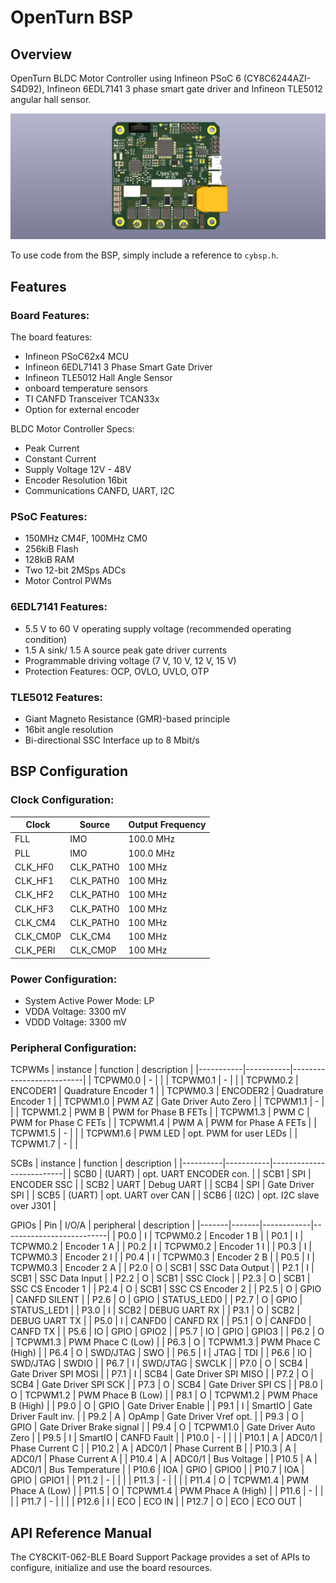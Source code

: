 # OpenTurn BSP

## Overview

OpenTurn BLDC Motor Controller using Infineon PSoC 6 (CY8C6244AZI-S4D92), Infineon 6EDL7141 3 phase smart gate driver and Infineon TLE5012 angular hall sensor.

![](docs/board.png)

To use code from the BSP, simply include a reference to `cybsp.h`.

## Features

### Board Features:

The board features:
* Infineon PSoC62x4 MCU
* Infineon 6EDL7141 3 Phase Smart Gate Driver
* Infineon TLE5012 Hall Angle Sensor
* onboard temperature sensors
* TI CANFD Transceiver TCAN33x
* Option for external encoder

BLDC Motor Controller Specs:
* Peak Current          
* Constant Current      
* Supply Voltage        12V - 48V
* Encoder Resolution    16bit
* Communications        CANFD, UART, I2C

### PSoC Features:

* 150MHz CM4F, 100MHz CM0
* 256kiB Flash
* 128kiB RAM
* Two 12-bit 2MSps ADCs
* Motor Control PWMs

### 6EDL7141 Features:

* 5.5 V to 60 V operating supply voltage (recommended operating condition)
* 1.5 A sink/ 1.5 A source peak gate driver currents
* Programmable driving voltage (7 V, 10 V, 12 V, 15 V)
* Protection Features: OCP, OVLO, UVLO, OTP

### TLE5012 Features:

* Giant Magneto Resistance (GMR)-based principle
* 16bit angle resolution
* Bi-directional SSC Interface up to 8 Mbit/s

## BSP Configuration
### Clock Configuration:

| Clock    | Source    | Output Frequency |
|----------|-----------|------------------|
| FLL      | IMO       | 100.0 MHz        |
| PLL      | IMO       | 100.0 MHz        |
| CLK_HF0  | CLK_PATH0 | 100 MHz          |
| CLK_HF1  | CLK_PATH0 | 100 MHz          |
| CLK_HF2  | CLK_PATH0 | 100 MHz          |
| CLK_HF3  | CLK_PATH0 | 100 MHz          |
| CLK_CM4  | CLK_PATH0 | 100 MHz          |
| CLK_CM0P | CLK_CM4   | 100 MHz          |
| CLK_PERI | CLK_CM0P  | 100 MHz          |

### Power Configuration:

* System Active Power Mode: LP
* VDDA Voltage: 3300 mV
* VDDD Voltage: 3300 mV

### Peripheral Configuration:

TCPWMs
| instance  | function  | description              |
|-----------|-----------|--------------------------|
| TCPWM0.0  | -         |                          |
| TCPWM0.1  | -         |                          |
| TCPWM0.2  | ENCODER1  | Quadrature Encoder 1     |
| TCPWM0.3  | ENCODER2  | Quadrature Encoder 1     |
| TCPWM1.0  | PWM AZ    | Gate Driver Auto Zero    |
| TCPWM1.1  | -         |                          |
| TCPWM1.2  | PWM B     | PWM for Phase B FETs     |
| TCPWM1.3  | PWM C     | PWM for Phase C FETs     |
| TCPWM1.4  | PWM A     | PWM for Phase A FETs     |
| TCPWM1.5  | -         |                          |
| TCPWM1.6  | PWM LED   | opt. PWM for user LEDs   |
| TCPWM1.7  | -         |                          |

SCBs
| instance | function  | description              |
|----------|-----------|--------------------------|
| SCB0     | (UART)    | opt. UART ENCODER con.   |
| SCB1     | SPI       | ENCODER SSC              |
| SCB2     | UART      | Debug UART               |
| SCB4     | SPI       | Gate Driver SPI          |
| SCB5     | (UART)    | opt. UART over CAN       |
| SCB6     | (I2C)     | opt. I2C slave over J301 |

GPIOs
| Pin   | I/O/A | peripheral | description              |
|-------|-------|------------|--------------------------|
| P0.0  | I     | TCPWM0.2   | Encoder 1 B              |
| P0.1  | I     | TCPWM0.2   | Encoder 1 A              |
| P0.2  | I     | TCPWM0.2   | Encoder 1 I              |
| P0.3  | I     | TCPWM0.3   | Encoder 2 I              |
| P0.4  | I     | TCPWM0.3   | Encoder 2 B              |
| P0.5  | I     | TCPWM0.3   | Encoder 2 A              |
| P2.0  | O     | SCB1       | SSC Data Output          |
| P2.1  | I     | SCB1       | SSC Data Input           |
| P2.2  | O     | SCB1       | SSC Clock                |
| P2.3  | O     | SCB1       | SSC CS Encoder 1         |
| P2.4  | O     | SCB1       | SSC CS Encoder 2         |
| P2.5  | O     | GPIO       | CANFD SILENT             |
| P2.6  | O     | GPIO       | STATUS_LED0              |
| P2.7  | O     | GPIO       | STATUS_LED1              |
| P3.0  | I     | SCB2       | DEBUG UART RX            |
| P3.1  | O     | SCB2       | DEBUG UART TX            |
| P5.0  | I     | CANFD0     | CANFD RX                 |
| P5.1  | O     | CANFD0     | CANFD TX                 |
| P5.6  | IO    | GPIO       | GPIO2                    |
| P5.7  | IO    | GPIO       | GPIO3                    |
| P6.2  | O     | TCPWM1.3   | PWM Phace C (Low)        |
| P6.3  | O     | TCPWM1.3   | PWM Phace C (High)       |
| P6.4  | O     | SWD/JTAG   | SWO                      |
| P6.5  | I     | JTAG       | TDI                      |
| P6.6  | IO    | SWD/JTAG   | SWDIO                    |
| P6.7  | I     | SWD/JTAG   | SWCLK                    |
| P7.0  | O     | SCB4       | Gate Driver SPI MOSI     |
| P7.1  | I     | SCB4       | Gate Driver SPI MISO     |
| P7.2  | O     | SCB4       | Gate Driver SPI SCK      |
| P7.3  | O     | SCB4       | Gate Driver SPI CS       |
| P8.0  | O     | TCPWM1.2   | PWM Phace B (Low)        |
| P8.1  | O     | TCPWM1.2   | PWM Phace B (High)       |
| P9.0  | O     | GPIO       | Gate Driver Enable       |
| P9.1  | I     | SmartIO    | Gate Driver Fault inv.   |
| P9.2  | A     | OpAmp      | Gate Driver Vref opt.    |
| P9.3  | O     | GPIO       | Gate Driver Brake signal |
| P9.4  | O     | TCPWM1.0   | Gate Driver Auto Zero    |
| P9.5  | I     | SmartIO    | CANFD Fault              |
| P10.0 | -     |            |                          |
| P10.1 | A     | ADC0/1     | Phase Current C          |
| P10.2 | A     | ADC0/1     | Phase Current B          |
| P10.3 | A     | ADC0/1     | Phase Current A          |
| P10.4 | A     | ADC0/1     | Bus Voltage              |
| P10.5 | A     | ADC0/1     | Bus Temperature          |
| P10.6 | IOA   | GPIO       | GPIO0                    |
| P10.7 | IOA   | GPIO       | GPIO1                    |
| P11.2 | -     |            |                          |
| P11.3 | -     |            |                          |
| P11.4 | O     | TCPWM1.4   | PWM Phace A (Low)        |
| P11.5 | O     | TCPWM1.4   | PWM Phace A (High)       |
| P11.6 | -     |            |                          |
| P11.7 | -     |            |                          |
| P12.6 | I     | ECO        | ECO IN                   |
| P12.7 | O     | ECO        | ECO OUT                  |

## API Reference Manual

The CY8CKIT-062-BLE Board Support Package provides a set of APIs to configure, initialize and use the board resources.